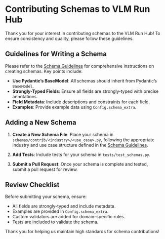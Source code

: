 # Contributing Schemas to VLM Run Hub

Thank you for your interest in contributing schemas to the VLM Run Hub! To ensure consistency and quality, please follow these guidelines.

## Guidelines for Writing a Schema

Please refer to the [Schema Guidelines](./SCHEMA-GUIDELINES.md) for comprehensive instructions on creating schemas. Key points include:

- **Use Pydantic’s BaseModel**: All schemas should inherit from Pydantic’s `BaseModel`.
- **Strongly-Typed Fields**: Ensure all fields are strongly-typed with precise annotations.
- **Field Metadata**: Include descriptions and constraints for each field.
- **Examples**: Provide example data using `Config.schema_extra`.

## Adding a New Schema

1. **Create a New Schema File**: Place your schema in `schemas/contrib/<industry>/<use_case>.py`, following the appropriate industry and use case structure defined in the [Schema Guidelines](./SCHEMA-GUIDELINES.md).

2. **Add Tests**: Include tests for your schema in `tests/test_schemas.py`.

3. **Submit a Pull Request**: Once your schema is complete and tested, submit a pull request for review.

## Review Checklist

Before submitting your schema, ensure:

- All fields are strongly-typed and include metadata.
- Examples are provided in `Config.schema_extra`.
- Custom validators are added for domain-specific rules.
- Tests are included to validate the schema.

Thank you for helping us maintain high standards for schema contributions!
